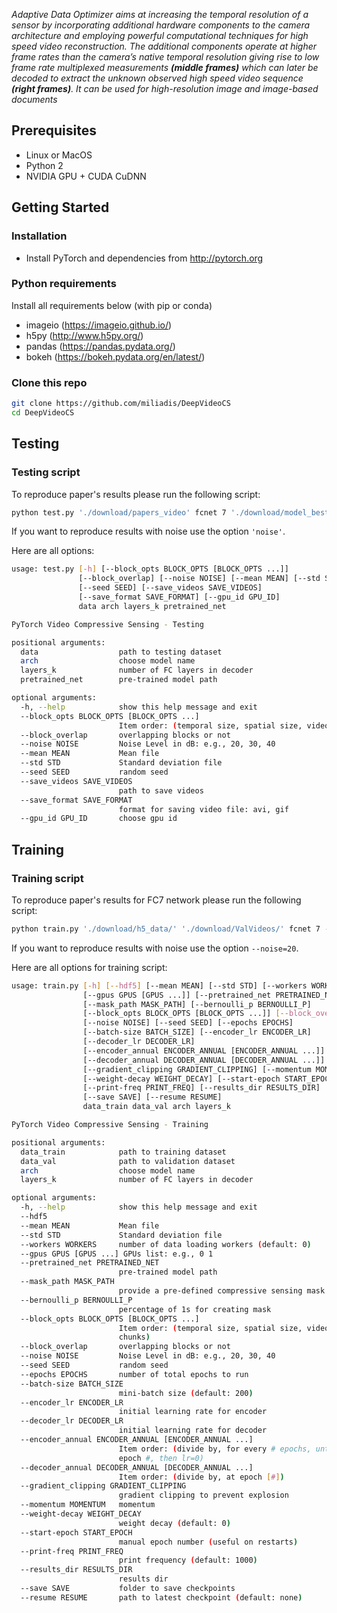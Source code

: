 
<i>Adaptive Data Optimizer aims at increasing the temporal resolution of a sensor by incorporating additional hardware components to the camera architecture and employing powerful computational techniques for high speed video reconstruction. The additional components operate at higher frame rates than the camera’s native temporal resolution giving rise to low frame rate multiplexed measurements <b>(middle frames)</b> which can later be decoded to extract the unknown observed high speed video sequence <b>(right frames)</b>. It can be used for high-resolution image and image-based documents</i>



## Prerequisites
- Linux or MacOS
- Python 2
- NVIDIA GPU + CUDA CuDNN


## Getting Started
### Installation
- Install PyTorch and dependencies from http://pytorch.org


### Python requirements

Install all requirements below (with pip or conda)

- imageio (https://imageio.github.io/)
- h5py (http://www.h5py.org/)
- pandas (https://pandas.pydata.org/)
- bokeh (https://bokeh.pydata.org/en/latest/)


### Clone this repo
```bash
git clone https://github.com/miliadis/DeepVideoCS
cd DeepVideoCS
```

## Testing

### Testing script

To reproduce paper's results please run the following script:

```bash
python test.py './download/papers_video' fcnet 7 './download/model_best.pth.tar' --save_videos='./output_videos' --gpu_id 0
```

If you want to reproduce results with noise use the option `'noise'`.

Here are all options:

```bash
usage: test.py [-h] [--block_opts BLOCK_OPTS [BLOCK_OPTS ...]]
               [--block_overlap] [--noise NOISE] [--mean MEAN] [--std STD]
               [--seed SEED] [--save_videos SAVE_VIDEOS]
               [--save_format SAVE_FORMAT] [--gpu_id GPU_ID]
               data arch layers_k pretrained_net

PyTorch Video Compressive Sensing - Testing

positional arguments:
  data                  path to testing dataset
  arch                  choose model name
  layers_k              number of FC layers in decoder
  pretrained_net        pre-trained model path

optional arguments:
  -h, --help            show this help message and exit
  --block_opts BLOCK_OPTS [BLOCK_OPTS ...]
                        Item order: (temporal size, spatial size, video chunks)
  --block_overlap       overlapping blocks or not
  --noise NOISE         Noise Level in dB: e.g., 20, 30, 40
  --mean MEAN           Mean file
  --std STD             Standard deviation file
  --seed SEED           random seed
  --save_videos SAVE_VIDEOS
                        path to save videos
  --save_format SAVE_FORMAT
                        format for saving video file: avi, gif
  --gpu_id GPU_ID       choose gpu id

```

## Training

### Training script

To reproduce paper's results for FC7 network please run the following script:

```bash
python train.py './download/h5_data/' './download/ValVideos/' fcnet 7 --hdf5 --encoder_lr=0.0 --decoder_lr=0.01 --decoder_annual 0.1 400 --bernoulli_p=50 --save='10M_50_7_mask_non_trained' --epochs=600 --gpus 0
```

If you want to reproduce results with noise use the option `--noise=20`.

Here are all options for training script:

```bash
usage: train.py [-h] [--hdf5] [--mean MEAN] [--std STD] [--workers WORKERS]
                [--gpus GPUS [GPUS ...]] [--pretrained_net PRETRAINED_NET]
                [--mask_path MASK_PATH] [--bernoulli_p BERNOULLI_P]
                [--block_opts BLOCK_OPTS [BLOCK_OPTS ...]] [--block_overlap]
                [--noise NOISE] [--seed SEED] [--epochs EPOCHS]
                [--batch-size BATCH_SIZE] [--encoder_lr ENCODER_LR]
                [--decoder_lr DECODER_LR]
                [--encoder_annual ENCODER_ANNUAL [ENCODER_ANNUAL ...]]
                [--decoder_annual DECODER_ANNUAL [DECODER_ANNUAL ...]]
                [--gradient_clipping GRADIENT_CLIPPING] [--momentum MOMENTUM]
                [--weight-decay WEIGHT_DECAY] [--start-epoch START_EPOCH]
                [--print-freq PRINT_FREQ] [--results_dir RESULTS_DIR]
                [--save SAVE] [--resume RESUME]
                data_train data_val arch layers_k

PyTorch Video Compressive Sensing - Training

positional arguments:
  data_train            path to training dataset
  data_val              path to validation dataset
  arch                  choose model name
  layers_k              number of FC layers in decoder

optional arguments:
  -h, --help            show this help message and exit
  --hdf5
  --mean MEAN           Mean file
  --std STD             Standard deviation file
  --workers WORKERS     number of data loading workers (default: 0)
  --gpus GPUS [GPUS ...] GPUs list: e.g., 0 1
  --pretrained_net PRETRAINED_NET
                        pre-trained model path
  --mask_path MASK_PATH
                        provide a pre-defined compressive sensing mask
  --bernoulli_p BERNOULLI_P
                        percentage of 1s for creating mask
  --block_opts BLOCK_OPTS [BLOCK_OPTS ...]
                        Item order: (temporal size, spatial size, video
                        chunks)
  --block_overlap       overlapping blocks or not
  --noise NOISE         Noise Level in dB: e.g., 20, 30, 40
  --seed SEED           random seed
  --epochs EPOCHS       number of total epochs to run
  --batch-size BATCH_SIZE
                        mini-batch size (default: 200)
  --encoder_lr ENCODER_LR
                        initial learning rate for encoder
  --decoder_lr DECODER_LR
                        initial learning rate for decoder
  --encoder_annual ENCODER_ANNUAL [ENCODER_ANNUAL ...]
                        Item order: (divide by, for every # epochs, until
                        epoch #, then lr=0)
  --decoder_annual DECODER_ANNUAL [DECODER_ANNUAL ...]
                        Item order: (divide by, at epoch [#])
  --gradient_clipping GRADIENT_CLIPPING
                        gradient clipping to prevent explosion
  --momentum MOMENTUM   momentum
  --weight-decay WEIGHT_DECAY
                        weight decay (default: 0)
  --start-epoch START_EPOCH
                        manual epoch number (useful on restarts)
  --print-freq PRINT_FREQ
                        print frequency (default: 1000)
  --results_dir RESULTS_DIR
                        results dir
  --save SAVE           folder to save checkpoints
  --resume RESUME       path to latest checkpoint (default: none)

```
